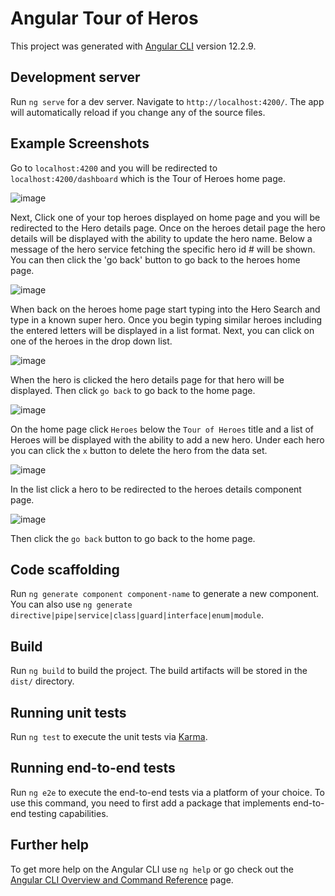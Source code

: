 # Angular Tour of Heros

This project was generated with [Angular CLI](https://github.com/angular/angular-cli) version 12.2.9.

## Development server

Run `ng serve` for a dev server. Navigate to `http://localhost:4200/`. The app will automatically reload if you change any of the source files.

## Example Screenshots


Go to `localhost:4200` and you will be redirected to `localhost:4200/dashboard` which is the Tour of Heroes home page. 

![image](https://user-images.githubusercontent.com/40038829/142356909-26281b3a-0eeb-44f6-861f-00a993588161.png)

Next, Click one of your top heroes displayed on home page and you will be redirected to the Hero details page. Once on the heroes detail page the hero details will be displayed with the ability to update the hero name. Below a message of the hero service fetching the specific hero id # will be shown. You can then click the 'go back' button to go back to the heroes home page.

![image](https://user-images.githubusercontent.com/40038829/142358284-9edaaa10-4f6c-4b23-8b09-d64635c075c7.png)

When back on the heroes home page start typing into the Hero Search and type in a known super hero. Once you begin typing similar heroes including the entered letters will be displayed in a list format. Next, you can click on one of the heroes in the drop down list.

![image](https://user-images.githubusercontent.com/40038829/142357665-3c7bea2b-e6ee-4843-9caf-266dc75f98f7.png)

When the hero is clicked the hero details page for that hero will be displayed. Then click `go back` to go back to the home page.

![image](https://user-images.githubusercontent.com/40038829/142357860-179792d7-b586-4096-b598-6632a018f1c9.png)

On the home page click `Heroes` below the `Tour of Heroes` title and a list of Heroes will be displayed with the ability to add a new hero. Under each hero you can click the `x` button to delete the hero from the data set. 

![image](https://user-images.githubusercontent.com/40038829/142359196-af574dd3-f50a-41cd-a15c-702de6d9c5af.png)

In the list click a hero to be redirected to the heroes details component page.

![image](https://user-images.githubusercontent.com/40038829/142359476-a8c2d9f7-2cf2-44e2-92e7-a00b3cc375c7.png)

Then click the `go back` button to go back to the home page.

## Code scaffolding

Run `ng generate component component-name` to generate a new component. You can also use `ng generate directive|pipe|service|class|guard|interface|enum|module`.

## Build

Run `ng build` to build the project. The build artifacts will be stored in the `dist/` directory.

## Running unit tests

Run `ng test` to execute the unit tests via [Karma](https://karma-runner.github.io).

## Running end-to-end tests

Run `ng e2e` to execute the end-to-end tests via a platform of your choice. To use this command, you need to first add a package that implements end-to-end testing capabilities.

## Further help

To get more help on the Angular CLI use `ng help` or go check out the [Angular CLI Overview and Command Reference](https://angular.io/cli) page.
